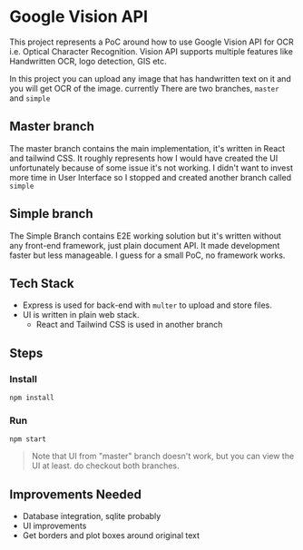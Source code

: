 # Google Vision API

This project represents a PoC around how to use Google Vision API for OCR
i.e. Optical Character Recognition. Vision API supports multiple features
like Handwritten OCR, logo detection, GIS etc.

In this project you can upload any image that has handwritten text on it
and you will get OCR of the image. currently There are two branches, `master`
and `simple`

## Master branch

The master branch contains the main implementation, it's written in React
and tailwind CSS. It roughly represents how I would have created the UI
unfortunately because of some issue it's not working. I didn't want to
invest more time in User Interface so I stopped and created another branch
called `simple`

## Simple branch

The Simple Branch contains E2E working solution but it's written without any
front-end framework, just plain document API. It made development faster but
less manageable. I guess for a small PoC, no framework works.

## Tech Stack

-   Express is used for back-end with `multer` to upload and store files.
-   UI is written in plain web stack.
    -   React and Tailwind CSS is used in another branch

## Steps

### Install

```
npm install
```

### Run

```
npm start
```

> Note that UI from "master" branch doesn't work, but you can view the UI at least. do checkout both branches.

## Improvements Needed

-   Database integration, sqlite probably
-   UI improvements
-   Get borders and plot boxes around original text
